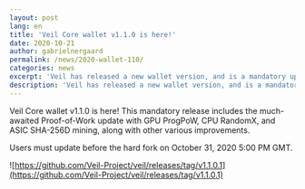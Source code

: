 ```yaml
---
layout: post
lang: en
title: 'Veil Core wallet v1.1.0 is here!'
date: 2020-10-21
author: gabrielnergaard
permalink: /news/2020-wallet-110/
categories: news
excerpt: 'Veil has released a new wallet version, and is a mandatory update required before October 31, 2020.'
description: 'Veil has released a new wallet version, and is a mandatory update required before October 31, 2020.'
---
```


Veil Core wallet v1.1.0 is here! This mandatory release includes the much-awaited Proof-of-Work update with GPU ProgPoW, CPU RandomX, and ASIC SHA-256D mining, along with other various improvements.

Users must update before the hard fork on October 31, 2020 5:00 PM GMT.

![https://github.com/Veil-Project/veil/releases/tag/v1.1.0.1](https://github.com/Veil-Project/veil/releases/tag/v1.1.0.1)